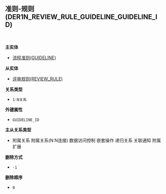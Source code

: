 ## 准则-规则(DER1N_REVIEW_RULE_GUIDELINE_GUIDELINE_ID) <!-- {docsify-ignore-all} -->



<br>
<p class="panel-title"><b>主实体</b></p>

* [流程准则(GUIDELINE)](module/TestMgmt/guideline)

<p class="panel-title"><b>从实体</b></p>

* [评审规则(REVIEW_RULE)](module/TestMgmt/review_rule)

<p class="panel-title"><b>关系类型</b></p>

* `1:N关系`

<p class="panel-title"><b>外键属性</b></p>

* `GUIDELINE_ID`

<p class="panel-title"><b>主从关系类型</b></p>

* <i class="fa fa-square"/></i> 附属关系 <i class="fa fa-square"/></i> 附属关系(N:N连接) <i class="fa fa-square"/></i> 数据访问控制 <i class="fa fa-square"/></i> 嵌套操作 <i class="fa fa-square"/></i> 递归关系 <i class="fa fa-square"/></i> 关联通知 <i class="fa fa-square"/></i> 附属扩展

<p class="panel-title"><b>删除方式</b></p>

* `-1`

<p class="panel-title"><b>删除顺序</b></p>

* `0`
